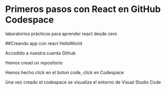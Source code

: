 # Primeros pasos con React en GitHub Codespace
laboratorios prácticos para aprender react desde cero

##Creando app con react HelloWorld

Accedido a nuestra cuenta Github

Hemos cread un repositorio

Hemos hecho click en el boton code, click en Codespace

Una vez creado el codespace se visualiza el entorno de Visual Studio Code

